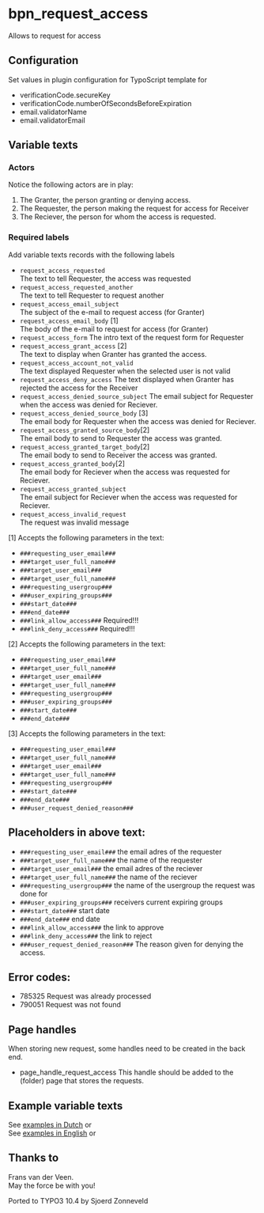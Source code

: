 # bpn_request_access

Allows to request for access

## Configuration

Set values in plugin configuration for TypoScript template for

* verificationCode.secureKey
* verificationCode.numberOfSecondsBeforeExpiration
* email.validatorName
* email.validatorEmail

## Variable texts

### Actors 
Notice the following actors are in play:

1. The Granter, the person granting or denying access.
2. The Requester, the person making the request for access for Receiver
3. The Reciever, the person for whom the access is requested.

### Required labels

Add variable texts records with the following labels

* `request_access_requested`<br />
  The text to tell Requester, the access was requested
* `request_access_requested_another`<br />
  The text to tell Requester to request another
* `request_access_email_subject`<br />
  The subject of the e-mail to request access (for Granter)
* `request_access_email_body` [1]<br />
  The body of the e-mail to request for access (for Granter)
* `request_access_form`
  The intro text of the request form for Requester
* `request_access_grant_access` [2]<br />
  The text to display when Granter has granted the access.
* `request_access_account_not_valid`<br />
  The text displayed Requester when the selected user is not valid
* `request_access_deny_access`
  The text displayed when Granter has rejected the access for the Receiver
* `request_access_denied_source_subject`
  The email subject for Requester when the access was denied for Reciever.
* `request_access_denied_source_body` [3]<br />
  The email body for Requester when the access was denied for Reciever.
* `request_access_granted_source_body`[2]<br/>
  The email body to send to Requester the access was granted.
* `request_access_granted_target_body`[2]<br/>
  The email body to send to Receiver the access was granted.
* `request_access_granted_body`[2]<br/>
  The email body for Reciever when the access was requested for Reciever.
* `request_access_granted_subject`<br/>
  The email subject for Reciever when the access was requested for Reciever.
* `request_access_invalid_request` <br />
  The request was invalid message

[1] Accepts the following parameters in the text:

* `###requesting_user_email###`
* `###target_user_full_name###`
* `###target_user_email###`
* `###target_user_full_name###`
* `###requesting_usergroup###`
* `###user_expiring_groups###`
* `###start_date###`
* `###end_date###`
* `###link_allow_access###` Required!!!
* `###link_deny_access###` Required!!!

[2] Accepts the following parameters in the text:

* `###requesting_user_email###`
* `###target_user_full_name###`
* `###target_user_email###`
* `###target_user_full_name###`
* `###requesting_usergroup###`
* `###user_expiring_groups###`
* `###start_date###`
* `###end_date###`

[3] Accepts the following parameters in the text:

* `###requesting_user_email###`
* `###target_user_full_name###`
* `###target_user_email###`
* `###target_user_full_name###`
* `###requesting_usergroup###`
* `###start_date###`
* `###end_date###`
* `###user_request_denied_reason###`

## Placeholders in above text:

* `###requesting_user_email###` the email adres of the requester
* `###target_user_full_name###` the name of the requester
* `###target_user_email###` the email adres of the reciever
* `###target_user_full_name###` the name of the reciever
* `###requesting_usergroup###` the name of the usergroup the request was done for
* `###user_expiring_groups###` receivers current expiring groups
* `###start_date###` start date
* `###end_date###` end date
* `###link_allow_access###` the link to approve
* `###link_deny_access###` the link to reject
* `###user_request_denied_reason###` The reason given for denying the access.

## Error codes:

* 785325 Request was already processed
* 790051 Request was not found

## Page handles

When storing new request, some handles need to be created in the back end.

* page_handle_request_access
  This handle should be added to the (folder) page that stores the requests.

## Example variable texts

See [examples in Dutch](nl.examples.md) or <br />
See [examples in English](en.examples.md) or <br />


## Thanks to 
Frans van der Veen.
<br/>May the force be with you!

Ported to TYPO3 10.4 by Sjoerd Zonneveld
